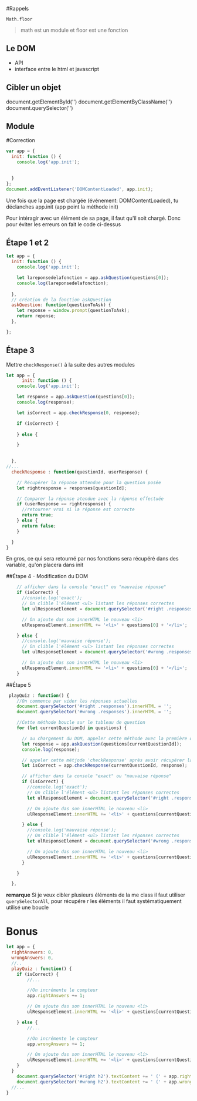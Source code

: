 
#Rappels

`Math.floor`
> math est un module et floor est une fonction

## Le DOM

- API
- interface entre le html et javascript


## Cibler un objet
document.getElementById('')
document.getElementByClassName('')
document.querySelector('')

## Module

#Correction

```javascript
var app = {
  init: function () {
    console.log('app.init');

    
  }
};
document.addEventListener('DOMContentLoaded', app.init);
```
Une fois que la page est chargée (événement: DOMContentLoaded), tu déclanches app.init (app point la méthode init)

Pour intéragir avec un élément de sa page, il faut qu'il soit chargé. Donc pour éviter les erreurs on fait le code ci-dessus

## Étape 1 et 2

```javascript
let app = {
  init: function () {
    console.log('app.init');

    let lareponsedelafonction = app.askQuestion(questions[0]);
    console.log(lareponsedelafonction);
    
  },
  // création de la fonction askQuestion
  askQuestion: function(questionToAsk) {
    let reponse = window.prompt(questionToAsk);
    return reponse;
  },

};
```
## Étape 3

Mettre `checkResponse()` à la suite des autres modules
```javascript
let app = {
      init: function () {
    console.log('app.init');

    let response = app.askQuestion(questions[0]);
    console.log(response);

    let isCorrect = app.checkResponse(0, response);

    if (isCorrect) {
      
    } else {

    }

    
  },
//...
  checkResponse : function(questionId, userResponse) {

    // Récupérer la réponse attendue pour la question posée
    let rightresponse = responses[questionId];

    // Comparer la réponse atendue avec la réponse effectuée
    if (userResponse == rightresponse) {
      //retourner vroi si la réponse est correcte
      return true;
    } else {
      return false;    
    }

  }
}
```

En gros, ce qui sera retourné par nos fonctions sera récupéré dans des variable, qu'on placera dans init 

##Étape 4 - Modification du DOM
```javascript
    // afficher dans la console "exact" ou "mauvaise réponse"
    if (isCorrect) {
      //console.log('exact');
      // On clible l'élément <ul> listant les réponses correctes
      let ulResponseElement = document.querySelector('#right .responses');

      // On ajoute das son innerHTML le nouveau <li>
      ulResponseElement.innerHTML += '<li>' + questions[0] + '</li>'; 

    } else {
      //console.log('mauvaise réponse');
      // On clible l'élément <ul> listant les réponses correctes
      let ulResponseElement = document.querySelector('#wrong .responses');

      // On ajoute das son innerHTML le nouveau <li>
      ulResponseElement.innerHTML += '<li>' + questions[0] + '</li>'; 
    }
```

##Étape 5
```javascript
 playQuiz : function() {
    //On commence par vider les réponses actuelles
    document.querySelector('#right .responses').innerHTML = '';
    document.querySelector('#wrong .responses').innerHTML = '';

    //Cette méthode boucle sur le tableau de question
    for (let currentQuestionId in questions) {

      // au chargement du DOM, appeler cette méthode avec la première question du fichier `js/questions.js`
      let response = app.askQuestion(questions[currentQuestionId]);
      console.log(response);

      // appeler cette métjode 'checkResponse' après avoir récupérer la réponse de l'internaute pour la première question
      let isCorrect = app.checkResponse(currentQuestionId, response);

      // afficher dans la console "exact" ou "mauvaise réponse"
      if (isCorrect) {
        //console.log('exact');
        // On clible l'élément <ul> listant les réponses correctes
        let ulResponseElement = document.querySelector('#right .responses');

        // On ajoute das son innerHTML le nouveau <li>
        ulResponseElement.innerHTML += '<li>' + questions[currentQuestionId] + '</li>'; 

      } else {
        //console.log('mauvaise réponse');
        // On clible l'élément <ul> listant les réponses correctes
        let ulResponseElement = document.querySelector('#wrong .responses');

        // On ajoute das son innerHTML le nouveau <li>
        ulResponseElement.innerHTML += '<li>' + questions[currentQuestionId] + '</li>'; 
      }

    }

  },
```
**remarque**
Si je veux cibler plusieurs éléments de la me class il faut utiliser `querySelectorAll`, pour récupére r les éléments il faut systématiquement utilisé une boucle

# Bonus

```javascript
let app = {
  rightAnswers: 0,
  wrongAnswers: 0,
  //..
  playQuiz : function() {
    if (isCorrect) {
        //...

        //On incrémente le compteur
        app.rightAnswers += 1;

        // On ajoute das son innerHTML le nouveau <li>
        ulResponseElement.innerHTML += '<li>' + questions[currentQuestionId] + '</li>'; 

    } else {
        //...

        //On incrémente le compteur
        app.wrongAnswers += 1;

        // On ajoute das son innerHTML le nouveau <li>
        ulResponseElement.innerHTML += '<li>' + questions[currentQuestionId] + '</li>'; 
    }
  }
    document.querySelector('#right h2').textContent += ' (' + app.rightAnswers + ')';
    document.querySelector('#wrong h2').textContent += ' (' + app.wrongAnswers + ')';
  //...
}
```

```javascript

```

```javascript
```

```javascript
```
```javascript
```

